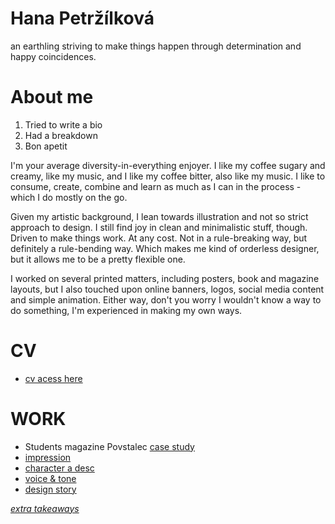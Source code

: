 # Hana Petržílková
an earthling striving to make things
happen through determination and happy coincidences.
# About me
1. Tried to write a bio
2. Had a breakdown
3. Bon apetit

I'm your average diversity-in-everything enjoyer. I like my coffee sugary and creamy, like my music, and I like my coffee bitter, also like my music. I like to consume, create, combine and learn as much as I can in the process - which I do mostly on the go.

Given my artistic background, I lean towards illustration and not so strict approach to design. I still find joy in clean and minimalistic stuff, though. Driven to make things work. At any cost. Not in a rule-breaking way, but definitely a rule-bending way. Which makes me kind of orderless designer, but it allows me to be a pretty flexible one.

I worked on several printed matters, including posters, book and magazine layouts, but I also touched upon online banners, logos, social media content and simple animation. Either way, don't you worry I wouldn't know a way to do something, I'm experienced in making my own ways.
# CV
- [cv acess here](04-experience/index.md)

# WORK
- Students magazine Povstalec [case study](/03-aboutness/case-study.md)
- [impression](/02-impression/index.md)
- [character a desc](/01-character-description/index.md)
- [voice & tone](/05-voice-tone/index.md)
- [design story](/06-storytelling/index.md)

[*extra takeaways*](/extra-takeaways/index.md)
